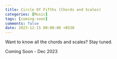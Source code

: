 ```yaml
--- 
title: Circle Of Fifths (Chords and Scales)
categories: [Music]
tags: [coming-soon]
comments: false
date: 2023-12-15 00:00:00 +0530
---
```


Want to know all the chords and scales? Stay tuned.

Coming Soon - Dec 2023